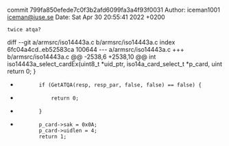 commit 799fa850efede7c0f3b2afd6099fa3a4f93f0031
Author: iceman1001 <iceman@iuse.se>
Date:   Sat Apr 30 20:55:41 2022 +0200

    twice atqa?

diff --git a/armsrc/iso14443a.c b/armsrc/iso14443a.c
index 6fc04a4cd..eb52583ca 100644
--- a/armsrc/iso14443a.c
+++ b/armsrc/iso14443a.c
@@ -2538,6 +2538,10 @@ int iso14443a_select_cardEx(uint8_t *uid_ptr, iso14a_card_select_t *p_card, uint
                 return 0;
             }
 
+            if (GetATQA(resp, resp_par, false, false) == false) {
+                return 0;
+            }
+
             p_card->sak = 0x0A;
             p_card->uidlen = 4;
             return 1;
